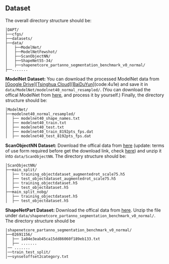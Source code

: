 ## Dataset 
The overall directory structure should be:

```
│DAPT/
├──cfgs/
├──datasets/
├──data/
│   ├──ModelNet/
│   ├──ModelNetFewshot/
│   ├──ScanObjectNN/
│   ├──ShapeNet55-34/
│   ├──shapenetcore_partanno_segmentation_benchmark_v0_normal/
├──.......
```
**ModelNet Dataset:** You can download the processed ModelNet data from [[Google Drive]](https://drive.google.com/drive/folders/1fAx8Jquh5ES92g1zm2WG6_ozgkwgHhUq?usp=sharing)[[Tsinghua Cloud]](https://cloud.tsinghua.edu.cn/d/4808a242b60c4c1f9bed/)[[BaiDuYun]](https://pan.baidu.com/s/18XL4_HWMlAS_5DUH-T6CjA )(code:4u1e) and save it in `data/ModelNet/modelnet40_normal_resampled/`. (You can download the offical ModelNet from [here](https://shapenet.cs.stanford.edu/media/modelnet40_normal_resampled.zip), and process it by yourself.) Finally, the directory structure should be:

```
│ModelNet/
├──modelnet40_normal_resampled/
│  ├── modelnet40_shape_names.txt
│  ├── modelnet40_train.txt
│  ├── modelnet40_test.txt
│  ├── modelnet40_train_8192pts_fps.dat
│  ├── modelnet40_test_8192pts_fps.dat
```

**ScanObjectNN Dataset:** Download the offical data from [here](http://103.24.77.34/scanobjectnn) (update: terms of use form required before get the download link, check [here](https://docs.google.com/forms/d/e/1FAIpQLSc6tXkTIBkxIgnjOyK-KKj6s2nLBOzJTQdSdlCDHii0C0bhpw/viewform)) and unzip it into `data/ScanObjectNN`. The directory structure should be:
```
│ScanObjectNN/
├──main_split/
│  ├── training_objectdataset_augmentedrot_scale75.h5
│  ├── test_objectdataset_augmentedrot_scale75.h5
│  ├── training_objectdataset.h5
│  ├── test_objectdataset.h5
├──main_split_nobg/
│  ├── training_objectdataset.h5
│  ├── test_objectdataset.h5
```


**ShapeNetPart Dataset:** Download the offical data from [here](https://shapenet.cs.stanford.edu/media/shapenetcore_partanno_segmentation_benchmark_v0_normal.zip). Unzip the file under `data/shapenetcore_partanno_segmentation_benchmark_v0_normal/`. The directory structure should be

```
|shapenetcore_partanno_segmentation_benchmark_v0_normal/
├──02691156/
│  ├── 1a04e3eab45ca15dd86060f189eb133.txt
│  ├── .......
│── .......
│──train_test_split/
│──synsetoffset2category.txt
```
